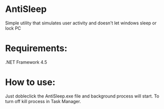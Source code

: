# AntiSleep
Simple utility that simulates user activity and doesn't let windows sleep or lock PC
# Requirements:
.NET Framework 4.5
# How to use:
Just dobleclick the AntiSleep.exe file and background process will start.
To turn off kill process in Task Manager.
